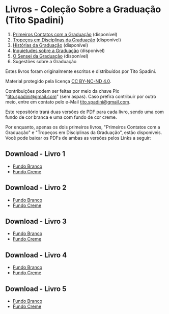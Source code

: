# Livros - Coleção Sobre a Graduação (Tito Spadini)

1. [Primeiros Contatos com a Graduação](https://github.com/titocaco/livros-colecao-graduacao/tree/main/Livro%201%20-%20Primeiros%20Contatos%20com%20a%20Gradua%C3%A7%C3%A3o%20(Tito%20Spadini)) (disponível)
2. [Tropeços em Disciplinas da Graduação](https://github.com/titocaco/livros-colecao-graduacao/tree/main/Livro%202%20-%20Trope%C3%A7os%20em%20Disciplinas%20da%20Gradua%C3%A7%C3%A3o%20(Tito%20Spadini)) (disponível)
3. [Histórias da Graduação](https://github.com/titocaco/livros-colecao-graduacao/tree/main/Livro%203%20-%20Hist%C3%B3rias%20da%20Gradua%C3%A7%C3%A3o%20(Tito%20Spadini)) (disponível)
4. [Inquietudes sobre a Graduação](https://github.com/titocaco/livros-colecao-graduacao/tree/main/Livro%204%20-%20Inquietudes%20sobre%20a%20Gradua%C3%A7%C3%B5es%20(Tito%20Spadini)) (disponível)
5. [O Sensei da Graduação](https://github.com/titocaco/livros-colecao-graduacao/tree/main/Livro%205%20-%20O%20Sensei%20da%20Gradua%C3%A7%C3%A3o%20(Tito%20Spadini)) (disponível)
6. Sugestões sobre a Graduação

Estes livros foram originalmente escritos e distribuídos por Tito Spadini.

Material protegido pela licença [CC BY-NC-ND 4.0](https://creativecommons.org/licenses/by-nc-nd/4.0/).

Contribuições podem ser feitas por meio da chave Pix "tito.spadini@gmail.com" (sem aspas). Caso prefira contribuir por outro meio, entre em contato pelo e-Mail tito.spadini@gmail.com.

Este repositório trará duas versões de PDF para cada livro, sendo uma com fundo de cor branca e uma com fundo de cor creme.

Por enquanto, apenas os dois primeiros livros, "Primeiros Contatos com a Graduação" e "Tropeços em Disciplinas da Graduação", estão disponíveis. Você pode baixar os PDFs de ambas as versões pelos Links a seguir:

## Download - Livro 1
- [Fundo Branco](https://github.com/titocaco/livros-colecao-graduacao/raw/main/Livro%201%20-%20Primeiros%20Contatos%20com%20a%20Gradua%C3%A7%C3%A3o%20(Tito%20Spadini)/Tito%20Spadini%20-%201%20-%20Primeiros%20Contatos%20com%20a%20Gradua%C3%A7%C3%A3o.pdf)
- [Fundo Creme](https://github.com/titocaco/livros-colecao-graduacao/raw/main/Livro%201%20-%20Primeiros%20Contatos%20com%20a%20Gradua%C3%A7%C3%A3o%20(Tito%20Spadini)/Tito%20Spadini%20-%201%20-%20Primeiros%20Contatos%20com%20a%20Gradua%C3%A7%C3%A3o%20-%20Fundo%20Creme.pdf)

## Download - Livro 2
- [Fundo Branco](https://github.com/titocaco/livros-colecao-graduacao/raw/main/Livro%202%20-%20Trope%C3%A7os%20em%20Disciplinas%20da%20Gradua%C3%A7%C3%A3o%20(Tito%20Spadini)/Tito%20Spadini%20-%202%20-%20Trope%C3%A7os%20em%20Disciplinas%20da%20Gradua%C3%A7%C3%A3o.pdf)
- [Fundo Creme](https://github.com/titocaco/livros-colecao-graduacao/raw/main/Livro%202%20-%20Trope%C3%A7os%20em%20Disciplinas%20da%20Gradua%C3%A7%C3%A3o%20(Tito%20Spadini)/Tito%20Spadini%20-%202%20-%20Trope%C3%A7os%20em%20Disciplinas%20da%20Gradua%C3%A7%C3%A3o%20-%20Fundo%20Creme.pdf)

## Download - Livro 3
- [Fundo Branco](https://github.com/titocaco/livros-colecao-graduacao/raw/main/Livro%203%20-%20Hist%C3%B3rias%20da%20Gradua%C3%A7%C3%A3o%20(Tito%20Spadini)/Tito%20Spadini%20-%203%20-%20Hist%C3%B3rias%20da%20Gradua%C3%A7%C3%A3o.pdf)
- [Fundo Creme](https://github.com/titocaco/livros-colecao-graduacao/raw/main/Livro%203%20-%20Hist%C3%B3rias%20da%20Gradua%C3%A7%C3%A3o%20(Tito%20Spadini)/Tito%20Spadini%20-%203%20-%20Hist%C3%B3rias%20da%20Gradua%C3%A7%C3%A3o%20-%20Fundo%20Creme.pdf)

## Download - Livro 4
- [Fundo Branco](https://github.com/titocaco/livros-colecao-graduacao/raw/main/Livro%204%20-%20Inquietudes%20sobre%20a%20Gradua%C3%A7%C3%B5es%20(Tito%20Spadini)/Tito%20Spadini%20-%204%20-%20Inquietudes%20sobre%20a%20Gradua%C3%A7%C3%A3o.pdf)
- [Fundo Creme](https://github.com/titocaco/livros-colecao-graduacao/raw/main/Livro%204%20-%20Inquietudes%20sobre%20a%20Gradua%C3%A7%C3%B5es%20(Tito%20Spadini)/Tito%20Spadini%20-%204%20-%20Inquietudes%20sobre%20a%20Gradua%C3%A7%C3%A3o%20-%20Fundo%20Creme.pdf)

## Download - Livro 5
- [Fundo Branco](https://github.com/titocaco/livros-colecao-graduacao/raw/main/Livro%205%20-%20O%20Sensei%20da%20Gradua%C3%A7%C3%A3o%20(Tito%20Spadini)/Tito%20Spadini%20-%205%20-%20O%20Sensei%20da%20Gradua%C3%A7%C3%A3o.pdf)
- [Fundo Creme](https://github.com/titocaco/livros-colecao-graduacao/raw/main/Livro%205%20-%20O%20Sensei%20da%20Gradua%C3%A7%C3%A3o%20(Tito%20Spadini)/Tito%20Spadini%20-%205%20-%20O%20Sensei%20da%20Gradua%C3%A7%C3%A3o%20-%20Fundo%20Creme.pdf)
